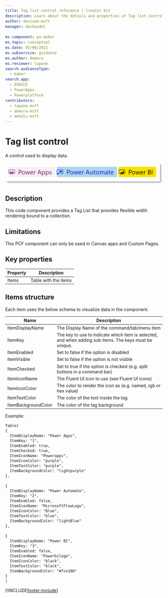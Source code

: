 ```yaml
---
title: Tag list control reference | Creator Kit
description: Learn about the details and properties of Tag list control in the Creator Kit.
author: denisem-msft
manager: devkeydet

ms.component: pa-maker
ms.topic: conceptual
ms.date: 05/06/2022
ms.subservice: guidance
ms.author: demora
ms.reviewer: tapanm
search.audienceType: 
  - maker
search.app: 
  - D365CE
  - PowerApps
  - Powerplatform
contributors:
  - tapanm-msft
  - demora-msft
  - mehdis-msft
---
```

# Tag list control

A control used to display data.

![Tag list](media/taglist.png "Tag list")

## Description
This code component provides a Tag List that provides flexible width rendering bound to a collection.

## Limitations
This PCF component can only be used in Canvas apps and Custom Pages.


## Key properties

| Property | Description |
| -------- | ----------- |
| Items | Table with the items |

## Items structure
Each item uses the below schema to visualize data in the component. 

| Name | Description |
| ------ | ----------- |
| ItemDisplayName | The Display Name of the command/tab/menu item
| ItemKey | The key to use to indicate which item is selected, and when adding sub items. The keys must be unique.
| ItemEnabled | Set to false if the option is disabled
| ItemVisible | Set to false if the option is not visible
| ItemChecked | Set to true if the option is checked (e.g. split buttons in a command bar)
| ItemIconName | The Fluent UI icon to use (see Fluent UI icons)
| ItemIconColor | The color to render the icon as (e.g. named, rgb or hex value)
| ItemTextColor | The color of the text inside the tag
| ItemBackgroundColor | The color of the tag background

Example:

  ```powerapps-dot
Table(
{
	ItemDisplayName: "Power Apps",
	ItemKey: "1",
	ItemEnabled: true,
    ItemChecked: true,
	ItemIconName: "Powerapps",
	ItemIconColor: "purple",
	ItemTextColor: "purple",
	ItemBackgroundColor: "lightpurple"
},

{
	ItemDisplayName: "Power Automate",
	ItemKey: "2",
	ItemEnabled: false,
	ItemIconName: "MicrosoftFlowLogo",
	ItemIconColor: "Blue",
	ItemTextColor: "blue",
	ItemBackgroundColor: "lightBlue"
},

{
	ItemDisplayName: "Power BI",
	ItemKey: "3",
	ItemEnabled: false,
	ItemIconName: "Powerbilogo",
	ItemIconColor: "black",
	ItemTextColor: "black",
	ItemBackgroundColor: "#fce100"
}
)
  ```


[!INCLUDE[footer-include](../../includes/footer-banner.md)]